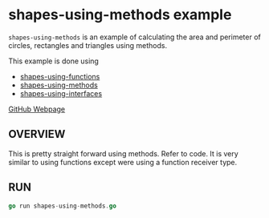 # shapes-using-methods example

`shapes-using-methods` is an example of
calculating the area and perimeter of
circles, rectangles and triangles using methods.

This example is done using

* [shapes-using-functions]()
* [shapes-using-methods]()
* [shapes-using-interfaces]()

[GitHub Webpage](https://jeffdecola.github.io/my-go-examples/)

## OVERVIEW

This is pretty straight forward using methods.  Refer to code.
It is very similar to using functions except were using a
function receiver type.

## RUN

```go
go run shapes-using-methods.go
```
